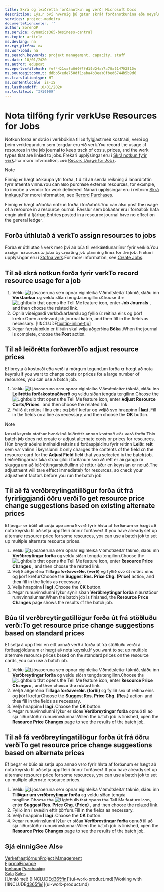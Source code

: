```yaml
---
title: Skrá og leiðrétta forðanotkun og verð| Microsoft Docs
description: Lýsir því hvernig þú getur skráð forðanotkunina eða neysluna í tengslum við verk, til að fylgjast með og stjórna kostnaði, verði, og vinnutegund.
services: project-madeira
documentationcenter: ''
author: SorenGP
ms.service: dynamics365-business-central
ms.topic: article
ms.devlang: na
ms.tgt_pltfrm: na
ms.workload: na
ms.search.keywords: project management, capacity, staff
ms.date: 10/01/2020
ms.author: edupont
ms.openlocfilehash: fef4421cafa8d0f7fd18d24ab7a78a814702513e
ms.sourcegitcommit: ddbb5cede750df1baba4b3eab8fbed6744b5b9d6
ms.translationtype: HT
ms.contentlocale: is-IS
ms.lasthandoff: 10/01/2020
ms.locfileid: "3918989"
---
```

# <a name="use-resources-for-jobs"></a><span data-ttu-id="45225-103">Nota tilföng fyrir verk</span><span class="sxs-lookup"><span data-stu-id="45225-103">Use Resources for Jobs</span></span>
<span data-ttu-id="45225-104">Notkun forða er skráð í verkbókina til að fylgjast með kostnaði, verði og þeim verktegundum sem tengdar eru við verk.</span><span class="sxs-lookup"><span data-stu-id="45225-104">You record the usage of resources in the job journal to keep track of costs, prices, and the work types that are linked to jobs.</span></span> <span data-ttu-id="45225-105">Frekari upplýsingar eru í [Skrá notkun fyrir verk](projects-how-record-job-usage.md).</span><span class="sxs-lookup"><span data-stu-id="45225-105">For more information, see [Record Usage for Jobs](projects-how-record-job-usage.md).</span></span>

> [!NOTE]
> <span data-ttu-id="45225-106">Einnig er hægt að kaupa ytri forða, t.d. til að senda reikning á lánardrottin fyrir afhenta vinnu.</span><span class="sxs-lookup"><span data-stu-id="45225-106">You can also purchase external resources, for example, to invoice a vendor for work delivered.</span></span> <span data-ttu-id="45225-107">Nánari upplýsingar eru í reitnum [Skrá innkaup](purchasing-how-record-purchases.md).</span><span class="sxs-lookup"><span data-stu-id="45225-107">For more information, see [Record Purchases](purchasing-how-record-purchases.md).</span></span>

<span data-ttu-id="45225-108">Einnig er hægt að bóka notkun forða í forðabók.</span><span class="sxs-lookup"><span data-stu-id="45225-108">You can also post the usage of a resource in a resource journal.</span></span> <span data-ttu-id="45225-109">Færslur sem bókaðar eru í forðabók hafa engin áhrif á fjárhag.</span><span class="sxs-lookup"><span data-stu-id="45225-109">Entries posted in a resource journal have no effect on the general ledger.</span></span>

## <a name="to-assign-resources-to-jobs"></a><span data-ttu-id="45225-110">Forða úthlutað á verk</span><span class="sxs-lookup"><span data-stu-id="45225-110">To assign resources to jobs</span></span>
<span data-ttu-id="45225-111">Forða er úthlutað á verk með því að búa til verkáætlunarlínur fyrir verkið.</span><span class="sxs-lookup"><span data-stu-id="45225-111">You assign resources to jobs by creating job planning lines for the job.</span></span> <span data-ttu-id="45225-112">Frekari upplýsingar eru í [Stofna verk](projects-how-create-jobs.md).</span><span class="sxs-lookup"><span data-stu-id="45225-112">For more information, see [Create Jobs](projects-how-create-jobs.md).</span></span>

## <a name="to-record-resource-usage-for-a-job"></a><span data-ttu-id="45225-113">Til að skrá notkun forða fyrir verk</span><span class="sxs-lookup"><span data-stu-id="45225-113">To record resource usage for a job</span></span>
1. <span data-ttu-id="45225-114">Veldu ![Ljósaperuna sem opnar eiginleika Viðmótsleitar](media/ui-search/search_small.png "Segðu mér hvað þú vilt gera") táknið, sláðu inn **Verkbækur** og veldu síðan tengda tengilinn.</span><span class="sxs-lookup"><span data-stu-id="45225-114">Choose the ![Lightbulb that opens the Tell Me feature](media/ui-search/search_small.png "Tell me what you want to do") icon, enter **Job Journals** , and then choose the related link.</span></span>
2. <span data-ttu-id="45225-115">Opnið viðeigandi verkbókarfærslu og fyllið út reitina eins og þörf krefur.</span><span class="sxs-lookup"><span data-stu-id="45225-115">Open a relevant job journal batch, and then fill in the fields as necessary.</span></span> [!INCLUDE[tooltip-inline-tip](includes/tooltip-inline-tip_md.md)]
3. <span data-ttu-id="45225-116">Þegar færslubókin er tilbúin skal velja aðgerðina **Bóka** .</span><span class="sxs-lookup"><span data-stu-id="45225-116">When the journal is complete, choose the **Post** action.</span></span>

## <a name="to-adjust-resource-prices"></a><span data-ttu-id="45225-117">Til að leiðrétta forðaverð</span><span class="sxs-lookup"><span data-stu-id="45225-117">To adjust resource prices</span></span>
<span data-ttu-id="45225-118">Ef breyta á kostnaði eða verði á mörgum tegundum forða er hægt að nota keyrslu.</span><span class="sxs-lookup"><span data-stu-id="45225-118">If you want to change costs or prices for a large number of resources, you can use a batch job.</span></span>  

1. <span data-ttu-id="45225-119">Veldu ![Ljósaperuna sem opnar eiginleika Viðmótsleitar](media/ui-search/search_small.png "Segðu mér hvað þú vilt gera") táknið, sláðu inn **Leiðrétta forðakostnað/verð** og veldu síðan tengda tengilinn.</span><span class="sxs-lookup"><span data-stu-id="45225-119">Choose the ![Lightbulb that opens the Tell Me feature](media/ui-search/search_small.png "Tell me what you want to do") icon, enter **Adjust Resource Costs/Prices** , and then choose the related link.</span></span>
2. <span data-ttu-id="45225-120">Fyllið út reitina í línu eins og þörf krefur og veljið svo hnappinn **Í lagi** .</span><span class="sxs-lookup"><span data-stu-id="45225-120">Fill in the fields on a line as necessary, and then choose the **OK** button.</span></span>

> [!NOTE]  
>   <span data-ttu-id="45225-121">Þessi keyrsla stofnar hvorki né leiðréttir annan kostnað eða verð forða.</span><span class="sxs-lookup"><span data-stu-id="45225-121">This batch job does not create or adjust alternate costs or prices for resources.</span></span> <span data-ttu-id="45225-122">Hún breytir aðeins innihaldi reitsins á forðaspjaldinu fyrir reitinn **Leiðr. reit** sem var valinn í keyrslunni.</span><span class="sxs-lookup"><span data-stu-id="45225-122">It only changes the contents of the field on the resource card for the **Adjust Field** field that you selected in the batch job.</span></span> <span data-ttu-id="45225-123">Leiðréttingarnar taka strax gildi í forðanum svo að rétt er að ganga úr skugga um að leiðréttingarstuðullinn sé réttur áður en keyrslan er notuð.</span><span class="sxs-lookup"><span data-stu-id="45225-123">The adjustment will take effect immediately for resources, so check your adjustment factors before you run the batch job.</span></span>

## <a name="to-get-resource-price-change-suggestions-based-on-existing-alternate-prices"></a><span data-ttu-id="45225-124">Til að fá verðbreytingatillögur forða út frá fyrirliggjandi öðru verði</span><span class="sxs-lookup"><span data-stu-id="45225-124">To get resource price change suggestions based on existing alternate prices</span></span>
<span data-ttu-id="45225-125">Ef þegar er búið að setja upp annað verð fyrir hluta af forðanum er hægt að nota keyrslu til að setja upp fleiri önnur forðaverð.</span><span class="sxs-lookup"><span data-stu-id="45225-125">If you have already set up alternate resource price for some resources, you can use a batch job to set up multiple alternate resource prices.</span></span>

1. <span data-ttu-id="45225-126">Veldu ![Ljósaperuna sem opnar eiginleika Viðmótsleitar](media/ui-search/search_small.png "Segðu mér hvað þú vilt gera") táknið, sláðu inn **Verðbreytingar forða** og veldu síðan tengda tengilinn.</span><span class="sxs-lookup"><span data-stu-id="45225-126">Choose the ![Lightbulb that opens the Tell Me feature](media/ui-search/search_small.png "Tell me what you want to do") icon, enter **Resource Price Changes** , and then choose the related link.</span></span>
2. <span data-ttu-id="45225-127">Veljið aðgerðina **Tillaga forðaverðbr. (verð)** og fyllið svo út reitina eins og þörf krefur.</span><span class="sxs-lookup"><span data-stu-id="45225-127">Choose the **Suggest Res. Price Chg. (Price)** action, and then fill in the fields as necessary.</span></span>
3. <span data-ttu-id="45225-128">Velja hnappinn **Í lagi** .</span><span class="sxs-lookup"><span data-stu-id="45225-128">Choose the **OK** button.</span></span>  
4. <span data-ttu-id="45225-129">Þegar runuvinnslunni lýkur sýnir síðan **Verðbreytingar forða** niðurstöður runuvinnslunnar.</span><span class="sxs-lookup"><span data-stu-id="45225-129">When the batch job is finished, the **Resource Price Changes** page shows the results of the batch job.</span></span>

## <a name="to-get-resource-price-change-suggestions-based-on-standard-prices"></a><span data-ttu-id="45225-130">Búa til verðbreytingatillögur forða út frá stöðluðu verði:</span><span class="sxs-lookup"><span data-stu-id="45225-130">To get resource price change suggestions based on standard prices</span></span>
<span data-ttu-id="45225-131">Ef setja á upp fleiri en eitt annað verð á forða út frá stöðluðu verði á forðaspjöldunum er hægt að nota keyrslu.</span><span class="sxs-lookup"><span data-stu-id="45225-131">If you want to set up multiple alternate resource prices based on the standard prices on the resource cards, you can use a batch job.</span></span>  

1. <span data-ttu-id="45225-132">Veldu ![Ljósaperuna sem opnar eiginleika Viðmótsleitar](media/ui-search/search_small.png "Segðu mér hvað þú vilt gera") táknið, sláðu inn **Verðbreytingar forða** og veldu síðan tengda tengilinn.</span><span class="sxs-lookup"><span data-stu-id="45225-132">Choose the ![Lightbulb that opens the Tell Me feature](media/ui-search/search_small.png "Tell me what you want to do") icon, enter **Resource Price Changes** , and then choose the related link.</span></span>
2. <span data-ttu-id="45225-133">Veljið aðgerðina **Tillaga forðaverðbr. (forði)** og fyllið svo út reitina eins og þörf krefur.</span><span class="sxs-lookup"><span data-stu-id="45225-133">Choose the **Suggest Res. Price Chg. (Res.)** action, and then fill in the fields as necessary.</span></span>  
3. <span data-ttu-id="45225-134">Velja hnappinn **Í lagi** .</span><span class="sxs-lookup"><span data-stu-id="45225-134">Choose the **OK** button.</span></span>  
4. <span data-ttu-id="45225-135">Þegar runuvinnslunni lýkur er síðan **Verðbreytingar forða** opnuð til að sjá niðurstöður runuvinnslunnar.</span><span class="sxs-lookup"><span data-stu-id="45225-135">When the batch job is finished, open the **Resource Price Changes** page to see the results of the batch job.</span></span>

## <a name="to-get-resource-price-change-suggestions-based-on-alternate-prices"></a><span data-ttu-id="45225-136">Til að fá verðbreytingatillögur forða út frá öðru verði</span><span class="sxs-lookup"><span data-stu-id="45225-136">To get resource price change suggestions based on alternate prices</span></span>
<span data-ttu-id="45225-137">Ef þegar er búið að setja upp annað verð fyrir hluta af forðanum er hægt að nota keyrslu til að setja upp fleiri önnur forðaverð.</span><span class="sxs-lookup"><span data-stu-id="45225-137">If you have already set up alternate resource price for some resources, you can use a batch job to set up multiple alternate resource prices.</span></span>

1. <span data-ttu-id="45225-138">Veldu ![Ljósaperuna sem opnar eiginleika Viðmótsleitar](media/ui-search/search_small.png "Segðu mér hvað þú vilt gera") táknið, sláðu inn **Tillögur um verðbreytingar forða** og veldu síðan tengda tengilinn.</span><span class="sxs-lookup"><span data-stu-id="45225-138">Choose the ![Lightbulb that opens the Tell Me feature](media/ui-search/search_small.png "Tell me what you want to do") icon, enter **Suggest Res. Price Chg. (Price)** , and then choose the related link.</span></span>  
2. <span data-ttu-id="45225-139">Fyllið inn í svæðin eftir þörfum.</span><span class="sxs-lookup"><span data-stu-id="45225-139">Fill in the fields as necessary.</span></span>
3. <span data-ttu-id="45225-140">Velja hnappinn **Í lagi** .</span><span class="sxs-lookup"><span data-stu-id="45225-140">Choose the **OK** button.</span></span>  
4. <span data-ttu-id="45225-141">Þegar runuvinnslunni lýkur er síðan **Verðbreytingar forða** opnuð til að sjá niðurstöður runuvinnslunnar.</span><span class="sxs-lookup"><span data-stu-id="45225-141">When the batch job is finished, open the **Resource Price Changes** page to see the results of the batch job.</span></span>

## <a name="see-also"></a><span data-ttu-id="45225-142">Sjá einnig</span><span class="sxs-lookup"><span data-stu-id="45225-142">See Also</span></span>
[<span data-ttu-id="45225-143">Verkefnastjórnun</span><span class="sxs-lookup"><span data-stu-id="45225-143">Project Management</span></span>](projects-manage-projects.md)  
[<span data-ttu-id="45225-144">Fjármál</span><span class="sxs-lookup"><span data-stu-id="45225-144">Finance</span></span>](finance.md)  
<span data-ttu-id="45225-145">[Innkaup](purchasing-manage-purchasing.md)       </span><span class="sxs-lookup"><span data-stu-id="45225-145">[Purchasing](purchasing-manage-purchasing.md)       </span></span>  
<span data-ttu-id="45225-146">[Sala](sales-manage-sales.md)   </span><span class="sxs-lookup"><span data-stu-id="45225-146">[Sales](sales-manage-sales.md)   </span></span>  
<span data-ttu-id="45225-147">[Unnið með [!INCLUDE[d365fin](includes/d365fin_md.md)]](ui-work-product.md)</span><span class="sxs-lookup"><span data-stu-id="45225-147">[Working with [!INCLUDE[d365fin](includes/d365fin_md.md)]](ui-work-product.md)</span></span>  
